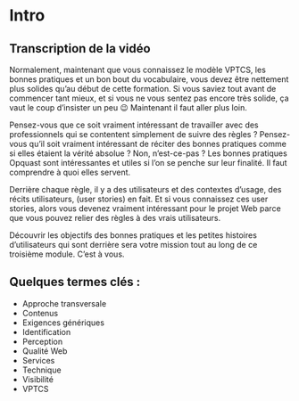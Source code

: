 # Intro

## Transcription de la vidéo

Normalement, maintenant que vous connaissez le modèle VPTCS, les bonnes pratiques et un bon bout du vocabulaire, vous devez être nettement plus solides qu’au début de cette formation. Si vous saviez tout avant de commencer tant mieux, et si vous ne vous sentez pas encore très solide, ça vaut le coup d’insister un peu 😉
Maintenant il faut aller plus loin.

Pensez-vous que ce soit vraiment intéressant de travailler avec des professionnels qui se contentent simplement de suivre des règles ? Pensez-vous qu’il soit vraiment intéressant de réciter des bonnes pratiques comme si elles étaient la vérité absolue ? Non, n’est-ce-pas ? Les bonnes pratiques Opquast sont intéressantes et utiles si l’on se penche sur leur finalité. Il faut comprendre à quoi elles servent.

Derrière chaque règle, il y a des utilisateurs et des contextes d’usage, des récits utilisateurs, (user stories) en fait. Et si vous connaissez ces user stories, alors vous devenez vraiment intéressant pour le projet Web parce que vous pouvez relier des règles à des vrais utilisateurs.

Découvrir les objectifs des bonnes pratiques et les petites histoires d’utilisateurs qui sont derrière sera votre mission tout au long de ce troisième module. C’est à vous.

## Quelques termes clés :

- Approche transversale
- Contenus
- Exigences génériques
- Identification
- Perception
- Qualité Web
- Services
- Technique
- Visibilité
- VPTCS
